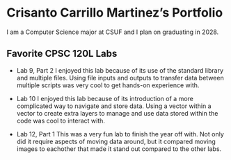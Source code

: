 # Crisanto Carrillo Martinez’s Portfolio

I am a Computer Science major at CSUF and I plan on graduating in 2028.

## Favorite CPSC 120L Labs

- Lab 9, Part 2
I enjoyed this lab because of its use of the standard library and multiple files. Using file inputs and outputs to transfer data between multiple scripts was very cool to get hands-on experience with.

- Lab 10
I enjoyed this lab because of its introduction of a more complicated way to navigate and store data. Using a vector within a vector to create extra layers to manage and use data stored within the code was cool to interact with.

- Lab 12, Part 1
This was a very fun lab to finish the year off with. Not only did it require aspects of moving data around, but it compared moving images to eachother that made it stand out compared to the other labs.